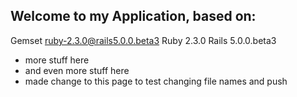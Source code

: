 ## Welcome to my Application, based on:
  Gemset ruby-2.3.0@rails5.0.0.beta3
  Ruby 2.3.0
  Rails 5.0.0.beta3
* more stuff here
* and even more stuff here
* made change to this page to test changing file names and push
